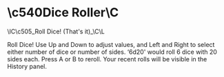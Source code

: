 # \c540Dice Roller\C

\lC\c505_Roll Dice! (That's it)_\C\L

Roll Dice! Use Up and Down to adjust values, and Left and Right to select either number of dice or number of sides. ‘6d20' would roll 6 dice with 20 sides each. Press A or B to reroll. Your recent rolls will be visible in the History panel.
